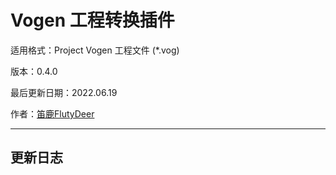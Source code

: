 # Vogen 工程转换插件

适用格式：Project Vogen 工程文件 (*.vog)

版本：0.4.0

最后更新日期：2022.06.19

作者：[笛鹿FlutyDeer](https://space.bilibili.com/386270936)

-----

## 更新日志

